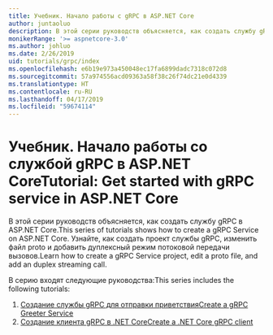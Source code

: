 ```yaml
---
title: Учебник. Начало работы с gRPC в ASP.NET Core
author: juntaoluo
description: В этой серии руководств объясняется, как создать службу gRPC в ASP.NET Core. Узнайте, как создать проект службы gRPC, изменить файл proto и добавить дуплексный режим потоковой передачи вызовов.
monikerRange: '>= aspnetcore-3.0'
ms.author: johluo
ms.date: 2/26/2019
uid: tutorials/grpc/index
ms.openlocfilehash: e6b19e973a450048ec17fa6899dadc7318c072d8
ms.sourcegitcommit: 57a974556acd09363a58f38c26f74dc21e0d4339
ms.translationtype: HT
ms.contentlocale: ru-RU
ms.lasthandoff: 04/17/2019
ms.locfileid: "59674114"
---
```

# <a name="tutorial-get-started-with-grpc-service-in-aspnet-core"></a><span data-ttu-id="0be57-104">Учебник. Начало работы со службой gRPC в ASP.NET Core</span><span class="sxs-lookup"><span data-stu-id="0be57-104">Tutorial: Get started with gRPC service in ASP.NET Core</span></span>

<span data-ttu-id="0be57-105">В этой серии руководств объясняется, как создать службу gRPC в ASP.NET Core.</span><span class="sxs-lookup"><span data-stu-id="0be57-105">This series of tutorials shows how to create a gRPC Service on ASP.NET Core.</span></span> <span data-ttu-id="0be57-106">Узнайте, как создать проект службы gRPC, изменить файл proto и добавить дуплексный режим потоковой передачи вызовов.</span><span class="sxs-lookup"><span data-stu-id="0be57-106">Learn how to create a gRPC Service project, edit a proto file, and add an duplex streaming call.</span></span>

<span data-ttu-id="0be57-107">В серию входят следующие руководства:</span><span class="sxs-lookup"><span data-stu-id="0be57-107">This series includes the following tutorials:</span></span>

1. [<span data-ttu-id="0be57-108">Создание службы gRPC для отправки приветствия</span><span class="sxs-lookup"><span data-stu-id="0be57-108">Create a gRPC Greeter Service</span></span>](xref:tutorials/grpc/grpc-start)
2. [<span data-ttu-id="0be57-109">Создание клиента gRPC в .NET Core</span><span class="sxs-lookup"><span data-stu-id="0be57-109">Create a .NET Core gRPC client</span></span>](xref:tutorials/grpc/grpc-client)

